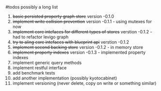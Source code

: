 #todos
possibly a long list

1. ~~basic persisted property graph store~~ version -0.1.0
1. ~~implement write collision prevention~~ version -0.1.1 - using mutexes for now
1. ~~implement core intefaces for different types of stores~~ verstion -0.1.2 - had to refactor levigo graph
1. ~~try to aling core intefaces with blueprint api~~ verstion -0.1.2 
1. ~~implement second backing store~~ version -0.1.2 - in memory store
1. ~~implement property indexes~~ version -0.1.3 - implemented property indexes
1. implement generic query methods 
1. implement restful interface
1. add benchmark tests
1. add another implementation (possibly kyotocabinet)
1. implement versioning (never delete, copy on write or something similar)
